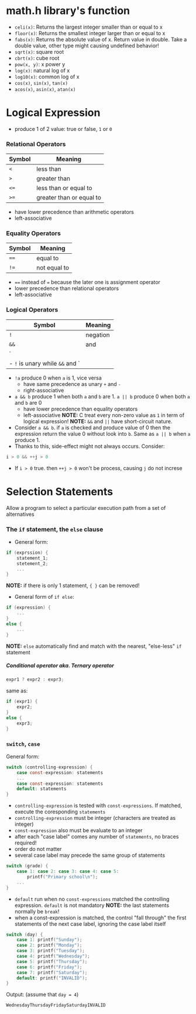 # math.h library's function
- `celi(x)`: Returns the largest integer smaller than or equal to x
- `floor(x)`: Returns the smallest integer larger than or equal to x
- `fabs(x)`: Returns the absolute value of x. Return value in double. Take a double value, other type might causing undefined behavior!
- `sqrt(x)`: square root
- `cbrt(x)`: cube root
- `pow(x, y)`: x power y
- `log(x)`: natural log of x
- `log10(x)`: common log of x
- `cos(x)`, `sin(x)`, `tan(x)`
- `acos(x)`, `asin(x)`, `atan(x)`

# Logical Expression
- produce 1 of 2 value: true or false, `1` or `0`

### Relational Operators
| Symbol | Meaning                  |
| ------ | ------------------------ |
| `<`    | less than                |
| `>`    | greater than             |
| `<=`   | less than or equal to    |
| `>=`   | greater than or equal to |
- have lower precedence than arithmetic operators
- left-associative

### Equality Operators
| Symbol | Meaning      |
| ------ | ------------ |
| `==`   | equal to     |
| `!=`   | not equal to |
- `==` instead of `=` because the later one is assignment operator
- lower precedence than relational operators
- left-associative

### Logical Operators
| Symbol | Meaning  |
| ------ | -------- |
| `!`    | negation |
| `&&`   | and      |
| `||`   | or       |
- `!` is unary while `&&` and `||` are binary
- `!a` produce 0 when `a` is 1, vice versa
    - have same precedence as unary `+` and `-`
    - right-associative
- `a && b` produce 1 when both `a` and `b` are 1. `a || b` produce 0 when both `a` and `b` are 0
    - have lower precedence than equality operators
    - left-associative
**NOTE:** C treat every non-zero value as `1` in term of logical expression!
**NOTE:** `&&` and `||` have short-circuit nature.
- Consider `a && b`. if `a` is checked and produce value of 0 then the expression return the value 0 without look into `b`. Same as `a || b` when `a` produce 1.
- Thanks to this, side-effect might not always occurs. Consider:
```c
i > 0 && ++j > 0
```
- If `i > 0` true. then `++j > 0` won't be process, causing `j` do not increse

# Selection Statements
Allow a program to select a particular execution path from a set of alternatives

### The `if` statement, the `else` clause
- General form:
```c
if (exprssion) {
    statement_1;
    stetement_2;
    ...
}
```
**NOTE:** if there is only 1 statement, `{ }` can be removed!
- General form of `if else`:
```c
if (expression) {
    ...
}
else {
    ...
}
```
**NOTE:** `else` automatically find and match with the nearest, "else-less" `if` statement

##### Conditional operator aka. Ternary operator
```c
expr1 ? expr2 : expr3;
```
same as:
```c
if (expr1) {
    expr2;
}
else {
    expr3;
}
```

### `switch`, `case`
General form:
```c
switch (controlling-expression) {
    case const-expression: statements
    ...
    case const-expression: statements
    default: statements
}
```
- `controlling-expression` is tested with `const-expressions`. If matched, execute the coresponding `statements`
- `controlling-expression` must be integer (characters are treated as integer)
- `const-expression` also must be evaluate to an integer
- after each "case label" comes any number of `statements`, no braces required!
- order do not matter
- several case label may precede the same group of statements
```c
switch (grade) {
    case 1: case 2: case 3: case 4: case 5:
        printf("Primary school\n");
    ...
}
```
- `default` run when no `const-expressions` matched the controlling expression. `default` is not mandatory
**NOTE:** the last statements normally be `break`!
- when a const-expression is matched, the control "fall through" the first statements of the next case label, ignoring the case label itself
```c
switch (day) {
    case 1: printf("Sunday");
    case 2: printf("Monday");
    case 3: printf("Tuesday");
    case 4: printf("Wednesday");
    case 5: printf("Thursday");
    case 6: printf("Friday");
    case 7: printf("Saturday");
    default: printf("INVALID");
}
```
Output: (assume that `day = 4`)
```
WednesdayThursdayFridaySaturdayINVALID
```
